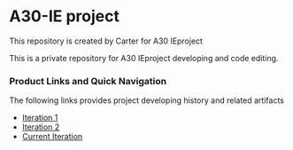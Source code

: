 # A30-IE project
<meta charset="utf-8">
  <meta name="viewport" content="width=device-width, initial-scale=1">
  <link rel="stylesheet" href="https://maxcdn.bootstrapcdn.com/bootstrap/4.3.1/css/bootstrap.min.css">  
<p>This repository is created by Carter for A30 IEproject</p>
<p>This is a private repository for A30 IEproject developing and code editing.</p>
<h3>Product Links and Quick Navigation</h3>
      <p>The following links provides project developing history and related artifacts</p>
      <ul class="nav nav-pills flex-column">
        <li class="nav-item">
          <a class="nav-link active" href="http://safetyatwork.ga/">Iteration  1</a>
        </li>
        <li class="nav-item">
          <a class="nav-link" href="https://gigwelfare.tk/">Iteration 2</a>
        </li>
        <li class="nav-item">
          <a class="nav-link" href="https://gigwelfare.ml">Current Iteration</a>
        </li>
        
